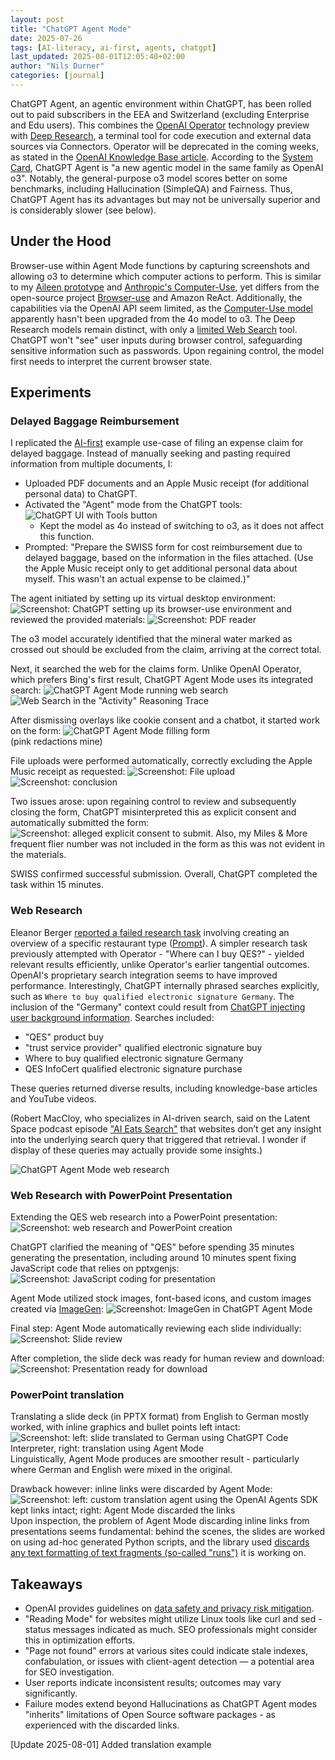 ```yaml
---
layout: post
title: "ChatGPT Agent Mode"
date: 2025-07-26
tags: [AI-literacy, ai-first, agents, chatgpt]
last_updated: 2025-08-01T12:05:40+02:00
author: "Nils Durner"
categories: [journal]
---
```


ChatGPT Agent, an agentic environment within ChatGPT, has been rolled out to paid subscribers in the EEA and Switzerland (excluding Enterprise and Edu users). This combines the [OpenAI Operator](openai-operator) technology preview with [Deep Research](openai-deep-research), a terminal tool for code execution and external data sources via Connectors. Operator will be deprecated in the coming weeks, as stated in the [OpenAI Knowledge Base article](https://help.openai.com/en/articles/11752874-chatgpt-agent#h_beedf96566). According to the [System Card](https://cdn.openai.com/pdf/839e66fc-602c-48bf-81d3-b21eacc3459d/chatgpt_agent_system_card.pdf), ChatGPT Agent is "a new agentic model in the same family as OpenAI o3". Notably, the general-purpose o3 model scores better on some benchmarks, including Hallucination (SimpleQA) and Fairness. Thus, ChatGPT Agent has its advantages but may not be universally superior and is considerably slower (see below).

## Under the Hood
Browser-use within Agent Mode functions by capturing screenshots and allowing o3 to determine which computer actions to perform. This is similar to my [Aileen prototype](aileen) and [Anthropic's Computer-Use](anthropic-computer-use-agent), yet differs from the open-source project [Browser-use](https://github.com/browser-use/browser-use) and Amazon ReAct. Additionally, the capabilities via the OpenAI API seem limited, as the [Computer-Use model](openai-computer-use) apparently hasn't been upgraded from the 4o model to o3. The Deep Research models remain distinct, with only a [limited Web Search](exa-mcp-web-search-playground) tool. ChatGPT won't "see" user inputs during browser control, safeguarding sensitive information such as passwords. Upon regaining control, the model first needs to interpret the current browser state.

## Experiments
### Delayed Baggage Reimbursement
I replicated the [AI-first](ai-first-beyond-agile) example use-case of filing an expense claim for delayed baggage. Instead of manually seeking and pasting required information from multiple documents, I:

* Uploaded PDF documents and an Apple Music receipt (for additional personal data) to ChatGPT.
* Activated the "Agent" mode from the ChatGPT tools: <img src="assets/img/chatgpt-agent-mode/tool-button.jpg" class="img-bordered" alt="ChatGPT UI with Tools button" />
  * Kept the model as 4o instead of switching to o3, as it does not affect this function.
* Prompted: "Prepare the SWISS form for cost reimbursement due to delayed baggage, based on the information in the files attached. (Use the Apple Music receipt only to get additional personal data about myself. This wasn't an actual expense to be claimed.)"

The agent initiated by setting up its virtual desktop environment:
<img src="assets/img/chatgpt-agent-mode/setting-up-desktop.jpg" class="img-bordered" alt="Screenshot: ChatGPT setting up its browser-use environment" />
and reviewed the provided materials:
<img src="assets/img/chatgpt-agent-mode/pdf-attachment-review.jpg" class="img-bordered" alt="Screenshot: PDF reader" />

The o3 model accurately identified that the mineral water marked as crossed out should be excluded from the claim, arriving at the correct total.

Next, it searched the web for the claims form. Unlike OpenAI Operator, which prefers Bing's first result, ChatGPT Agent Mode uses its integrated search:
<img src="assets/img/chatgpt-agent-mode/swiss-form-websearch.jpg" class="img-bordered" alt="ChatGPT Agent Mode running web search" />  
<img src="assets/img/chatgpt-agent-mode/swiss-form-websearch-reasoning.jpg" class="img-bordered" alt='Web Search in the "Activity" Reasoning Trace' />

After dismissing overlays like cookie consent and a chatbot, it started work on the form:
<img src="assets/img/chatgpt-agent-mode/chatgpt-agent-form-filling.jpg" class="img-bordered" alt="ChatGPT Agent Mode filling form" />  
(pink redactions mine)

File uploads were performed automatically, correctly excluding the Apple Music receipt as requested:
<img src="assets/img/chatgpt-agent-mode/file-upload.jpg" class="img-bordered" alt="Screenshot: File upload" />  
<img src="assets/img/chatgpt-agent-mode/swiss-conclusion.jpg" class="img-bordered" alt="Screenshot: conclusion" />

Two issues arose: upon regaining control to review and subsequently closing the form, ChatGPT misinterpreted this as explicit consent and automatically submitted the form:
<img src="assets/img/chatgpt-agent-mode/auto-submit.jpg" class="img-bordered" alt="Screenshot: alleged explicit consent to submit" />. Also, my Miles & More frequent flier number was not included in the form as this was not evident in the materials.

SWISS confirmed successful submission. Overall, ChatGPT completed the task within 15 minutes.

### Web Research
Eleanor Berger [reported a failed research task](https://x.com/intellectronica/status/1948680501277196328) involving creating an overview of a specific restaurant type ([Prompt](https://x.com/intellectronica/status/1948683675371020340)). A simpler research task previously attempted with Operator - "Where can I buy QES?" - yielded relevant results efficiently, unlike Operator's earlier tangential outcomes. OpenAI's proprietary search integration seems to have improved performance. Interestingly, ChatGPT internally phrased searches explicitly, such as `Where to buy qualified electronic signature Germany`. The inclusion of the "Germany" context could result from [ChatGPT injecting user background information](chatgpt-team-info-disclosure). Searches included:

* "QES" product buy
* "trust service provider" qualified electronic signature buy
* Where to buy qualified electronic signature Germany
* QES InfoCert qualified electronic signature purchase

These queries returned diverse results, including knowledge-base articles and YouTube videos.

(Robert MacCloy, who specializes in AI-driven search, said on the Latent Space podcast episode ["AI Eats Search"](https://youtu.be/n4VDa9uAIi4?si=h5qA230aBMFUnqZx) that websites don’t get any insight into the underlying search query that triggered that retrieval. I wonder if display of these queries may actually provide some insights.)

<img src="assets/img/chatgpt-agent-mode/research-qes.jpg" class="img-bordered" alt="ChatGPT Agent Mode web research" />

### Web Research with PowerPoint Presentation
Extending the QES web research into a PowerPoint presentation:
<img src="assets/img/chatgpt-agent-mode/qes-powerpoint.jpg" class="img-bordered" alt="Screenshot: web research and PowerPoint creation" />

ChatGPT clarified the meaning of "QES" before spending 35 minutes generating the presentation, including around 10 minutes spent fixing JavaScript code that relies on pptxgenjs:
<img src="assets/img/chatgpt-agent-mode/coding-pptx.jpg" class="img-bordered" alt="Screenshot: JavaScript coding for presentation" />

Agent Mode utilized stock images, font-based icons, and custom images created via [ImageGen](gpt4o-infographics):
<img src="assets/img/chatgpt-agent-mode/imagegen.jpg" class="img-bordered" alt="Screenshot: ImageGen in ChatGPT Agent Mode" />

Final step: Agent Mode automatically reviewing each slide individually:
<img src="assets/img/chatgpt-agent-mode/pptx-review.jpg" class="img-bordered" alt="Screenshot: Slide review" />

After completion, the slide deck was ready for human review and download:
<img src="assets/img/chatgpt-agent-mode/presentation-download.jpg" class="img-bordered" alt="Screenshot: Presentation ready for download" />

### PowerPoint translation
Translating a slide deck (in PPTX format) from English to German mostly worked, with inline graphics and bullet points left intact:
![Screenshot: left: slide translated to German using ChatGPT Code Interpreter, right: translation using Agent Mode](assets/img/chatgpt-agent-mode/slides1.jpg)
Linguistically, Agent Mode produces are smoother result - particularly where German and English were mixed in the original.

Drawback however: inline links were discarded by Agent Mode:
![Screenshot: left: custom translation agent using the OpenAI Agents SDK kept links intact; right: Agent Mode discarded the links](assets/img/chatgpt-agent-mode/slides2.jpg)
Upon inspection, the problem of Agent Mode discarding inline links from presentations seems fundamental: behind the scenes, the slides are worked on using ad-hoc generated Python scripts, and the library used [discards any text formatting of text fragments (so-called "runs")](https://github.com/scanny/python-pptx/issues/285) it is working on.

## Takeaways
* OpenAI provides guidelines on [data safety and privacy risk mitigation](https://help.openai.com/en/articles/11752874-chatgpt-agent#h_90f1d546fe).
* "Reading Mode" for websites might utilize Linux tools like curl and sed - status messages indicated as much. SEO professionals might consider this in optimization efforts.
* "Page not found" errors at various sites could indicate stale indexes, confabulation, or issues with client-agent detection — a potential area for SEO investigation.
* User reports indicate inconsistent results; outcomes may vary significantly.
* Failure modes extend beyond Hallucinations as ChatGPT Agent modes "inherits" limitations of Open Source software packages - as experienced with the discarded links.

[Update 2025-08-01]
Added translation example